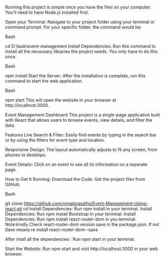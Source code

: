 Running this project is simple once you have the files on your computer. You'll need to have Node.js installed first.

Open your Terminal: Navigate to your project folder using your terminal or command prompt. For your specific folder, the command would be:

Bash

cd D:\task\event-management
Install Dependencies: Run this command to install all the necessary libraries the project needs. You only have to do this once.

Bash

npm install
Start the Server: After the installation is complete, run this command to start the web application.

Bash

npm start
This will open the website in your browser at http://localhost:3000.


Event Management Dashboard
This project is a single-page application built with React that allows users to browse events, view details, and filter the data.

Features
Live Search & Filter: Easily find events by typing in the search bar or by using the filters for event type and location.

Responsive Design: The layout automatically adjusts to fit any screen, from phones to desktops.

Event Details: Click on an event to see all its information on a separate page.

How to Get It Running:
Download the Code: Get the project files from GitHub.

Bash

git clone <https://github.com/vimalprasaths/Event-Management-Using-react.git>
cd <event-management>
Install Dependencies: Run npm install in your terminal.
Install Dependencies: Run npm install Bootstrap in your terminal.
Install Dependencies: Run npm install react-router-dom in you terminal.
Note:kindly Check react-router-dom  version save in the package.json.
If not Save means re install  react-router-dom--save

After intall all the dependencies : Run npm start in your terminal. 

Start the Website: Run npm start and visit http://localhost:3000 in your web browser.

